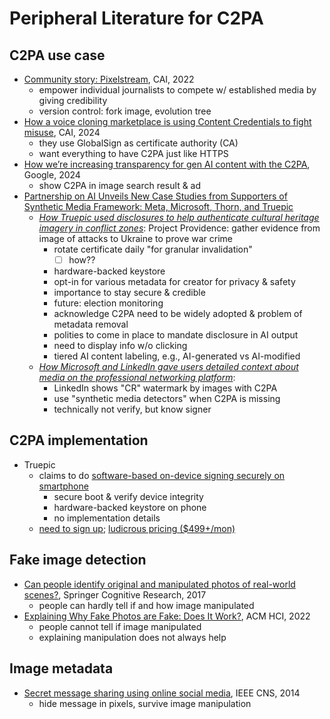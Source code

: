 # Peripheral Literature for C2PA

## C2PA use case

- [Community story:
    Pixelstream](https://contentauthenticity.org/blog/community-story-pixelstream),
    CAI, 2022
    - empower individual journalists to compete w/ established media by
        giving credibility
    - version control: fork image, evolution tree
- [How a voice cloning marketplace is using Content Credentials to
    fight
    misuse](https://contentauthenticity.org/blog/community-story-respeecher),
    CAI, 2024
    - they use GlobalSign as certificate authority (CA)
    - want everything to have C2PA just like HTTPS
- [How we’re increasing transparency for gen AI content with the
    C2PA](https://blog.google/technology/ai/google-gen-ai-content-transparency-c2pa/),
    Google, 2024
    - show C2PA in image search result & ad
- [Partnership on AI Unveils New Case Studies from Supporters of
    Synthetic Media Framework: Meta, Microsoft, Thorn, and
    Truepic](https://partnershiponai.org/nov-2024-synthetic-media-case-studies-announcement/)
    - [*How Truepic used disclosures to
        help authenticate cultural heritage imagery in
        conflict
        zones*](https://partnershiponai.org/truepic-framework-case-study/):
        Project Providence: gather evidence from image of attacks to Ukraine to
        prove war crime
        - rotate certificate daily "for granular invalidation"
            - [ ] how??
        - hardware-backed keystore
        - opt-in for various metadata for creator for privacy & safety
        - importance to stay secure & credible
        - future: election monitoring
        - acknowledge C2PA need to be widely adopted & problem of
            metadata removal
        - polities to come in place to mandate disclosure in AI output
        - need to display info w/o clicking
        - tiered AI content labeling, e.g., AI-generated vs AI-modified
    - [*How Microsoft and LinkedIn gave users detailed context about media on
        the professional networking
        platform*](https://partnershiponai.org/microsoft-framework-case-study/):
        - LinkedIn shows "CR" watermark by images with C2PA
        - use "synthetic media detectors" when C2PA is missing
        - technically not verify, but know signer

## C2PA implementation

- Truepic
    - claims to do [software-based on-device signing securely on
        smartphone](https://www.truepic.com/c2pa/capture)
        - secure boot & verify device integrity
        - hardware-backed keystore on phone
        - no implementation details
    - [need to sign up](https://www.truepic.com/signup);
        [ludicrous pricing ($499+/mon)](https://www.truepic.com/pricing/c2pa)

## Fake image detection

- [Can people identify original and manipulated photos of
    real-world scenes?](https://pmc.ncbi.nlm.nih.gov/articles/PMC5514174/),
    Springer Cognitive Research, 2017
    - people can hardly tell if and how image manipulated
- [Explaining Why Fake Photos are Fake:
    Does It Work?](https://dl.acm.org/doi/abs/10.1145/3567558), ACM HCI, 2022
    - people cannot tell if image manipulated
    - explaining manipulation does not always help

## Image metadata

- [Secret message sharing using online social
    media](https://ieeexplore.ieee.org/abstract/document/6997500), IEEE CNS,
    2014
    - hide message in pixels, survive image manipulation
